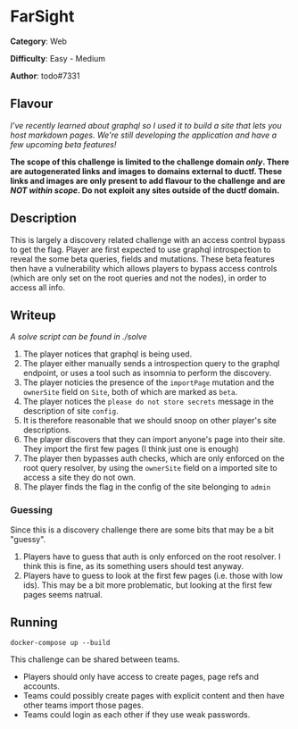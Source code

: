 # FarSight

**Category**: Web

**Difficulty**: Easy - Medium

**Author**: todo#7331

## Flavour

_I've recently learned about graphql so I used it to build a site that lets you host markdown pages. We're still developing the application and have a few upcoming beta features!_

**The scope of this challenge is limited to the challenge domain _only_. There are autogenerated links and images to domains external to ductf. These links and images are only present to add flavour to the challenge and are _NOT within scope_. Do not exploit any sites outside of the ductf domain.**

## Description

This is largely a discovery related challenge with an access control bypass to get the flag. Player are first expected to
use graphql introspection to reveal the some beta queries, fields and mutations. These beta features then have a vulnerability
which allows players to bypass access controls (which are only set on the root queries and not the nodes), in order to access all info.

## Writeup

_A solve script can be found in ./solve_

1. The player notices that graphql is being used.
2. The player either manually sends a introspection query to the graphql endpoint, or uses a tool such as insomnia to perform the discovery.
3. The player noticies the presence of the `importPage` mutation and the `ownerSite` field on `Site`, both of which are marked as `beta`.
4. The player notices the `please do not store secrets` message in the description of site `config`.
5. It is therefore reasonable that we should snoop on other player's site descriptions.
6. The player discovers that they can import anyone's page into their site. They import the first few pages (I think just one is enough)
7. The player then bypasses auth checks, which are only enforced on the root query resolver, by using the `ownerSite` field on a imported site to access a site they do not own.
8. The player finds the flag in the config of the site belonging to `admin`

### Guessing

Since this is a discovery challenge there are some bits that may be a bit "guessy".

1. Players have to guess that auth is only enforced on the root resolver. I think this is fine, as its something users should test anyway.
2. Players have to guess to look at the first few pages (i.e. those with low ids). This may be a bit more problematic, but looking at the first few pages seems natrual.

## Running

`docker-compose up --build`

This challenge can be shared between teams.

-   Players should only have access to create pages, page refs and accounts.
-   Teams could possibly create pages with explicit content and then have other teams import those pages.
-   Teams could login as each other if they use weak passwords.
